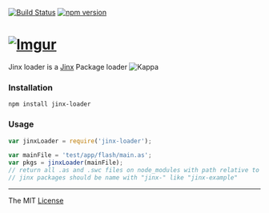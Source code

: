 [![Build Status](https://travis-ci.org/webcaetano/jinx-loader.svg?branch=master)](https://travis-ci.org/webcaetano/jinx-loader) [![npm version](https://badge.fury.io/js/jinx-loader.svg)](http://badge.fury.io/js/jinx-loader)

# [![Imgur](http://i.imgur.com/FHjshUv.png)](https://github.com/webcaetano/jinx)

Jinx loader is a [Jinx](https://github.com/webcaetano/jinx) Package loader ![Kappa](http://static-cdn.jtvnw.net/emoticons/v1/25/1.0)

### Installation

```
npm install jinx-loader
```

### Usage 

```javascript
var jinxLoader = require('jinx-loader');

var mainFile = 'test/app/flash/main.as';
var pkgs = jinxLoader(mainFile);  
// return all .as and .swc files on node_modules with path relative to mainFile
// jinx packages should be name with "jinx-" like "jinx-example"
```


---------------------------------

The MIT [License](https://raw.githubusercontent.com/webcaetano/jinx-loader/master/LICENSE.md)

